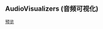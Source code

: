 ## AudioVisualizers (音频可视化)

[预览](https://cooodev.github.io/Frontend-Library/packages/AudioVisualizers/)
